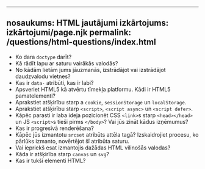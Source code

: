 ***

## nosaukums: HTML jautājumi&#xA;izkārtojums: izkārtojumi/page.njk&#xA;permalink: /questions/html-questions/index.html

*   Ko dara `doctype` darīt?
*   Kā rādīt lapu ar saturu vairākās valodās?
*   No kādām lietām jums jāuzmanās, izstrādājot vai izstrādājot daudzvalodu vietnes?
*   Kas ir `data-` atribūti, kas ir labi?
*   Apsveriet HTML5 kā atvērtu tīmekļa platformu. Kādi ir HTML5 pamatelementi?
*   Aprakstiet atšķirību starp a `cookie`, `sessionStorage` un `localStorage`.
*   Aprakstiet atšķirību starp `<script>`, `<script async>` un `<script defer>`.
*   Kāpēc parasti ir laba ideja pozicionēt CSS `<link>`s starp `<head></head>` un JS `<script>`s tieši pirms `</body>`? Vai jūs zināt kādus izņēmumus?
*   Kas ir progresīvā renderēšana?
*   Kāpēc jūs izmantotu `srcset` atribūts attēla tagā? Izskaidrojiet procesu, ko pārlūks izmanto, novērtējot šī atribūta saturu.
*   Vai iepriekš esat izmantojis dažādas HTML vilinošās valodas?
*   Kāda ir atšķirība starp `canvas` un `svg`?
*   Kas ir tukši elementi HTML?
